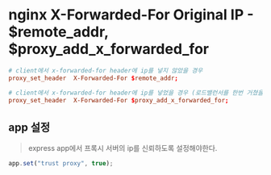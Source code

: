# nginx X-Forwarded-For Original IP - $remote_addr, $proxy_add_x_forwarded_for

```conf
# client에서 x-forwarded-for header에 ip를 넣지 않았을 경우
proxy_set_header  X-Forwarded-For $remote_addr;

# client에서 x-forwarded-for header에 ip를 넣었을 경우 (로드밸런서를 한번 거쳤을 경우)
proxy_set_header  X-Forwarded-For $proxy_add_x_forwarded_for;
```

## app 설정

> express app에서 프록시 서버의 ip를 신뢰하도록 설정해야한다.

```ts
app.set("trust proxy", true);
```
